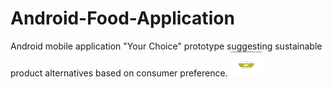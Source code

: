 # Android-Food-Application
Android mobile application "Your Choice"  prototype suggesting sustainable product alternatives based on consumer preference.
<img src="ScreenShots/Screenshot_20200713-175334.png" width="50" height="40" >

